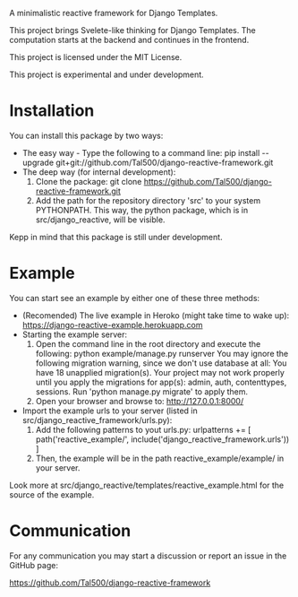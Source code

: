 A minimalistic reactive framework for Django Templates.

This project brings Svelete-like thinking for Django Templates.
The computation starts at the backend and continues in the frontend.

This project is licensed under the MIT License.

This project is experimental and under development.

# Installation
You can install this package by two ways:

* The easy way - Type the following to a command line:
    pip install --upgrade git+git://github.com/Tal500/django-reactive-framework.git
* The deep way (for internal development):
    1. Clone the package:
        git clone https://github.com/Tal500/django-reactive-framework.git
    2. Add the path for the repository directory 'src' to your system PYTHONPATH.
    This way, the python package, which is in src/django_reactive, will be visible.

Kepp in mind that this package is still under development.

# Example

You can start see an example by either one of these three methods:

* (Recomended) The live example in Heroko (might take time to wake up):
https://django-reactive-example.herokuapp.com
* Starting the example server:
    1. Open the command line in the root directory and execute the following:
        python example/manage.py runserver
    You may ignore the following migration warning, since we don't use database at all:
        You have 18 unapplied migration(s). Your project may not work properly until you apply the migrations for app(s): admin, auth, contenttypes, sessions.
        Run 'python manage.py migrate' to apply them.
    2. Open your browser and browse to:
        http://127.0.0.1:8000/
* Import the example urls to your server (listed in src/django_reactive_framework/urls.py):
    1. Add the following patterns to yout urls.py:
        urlpatterns += [
            path('reactive_example/', include('django_reactive_framework.urls'))
        ]
    2. Then, the example will be in the path reactive_example/example/ in your server.

Look more at src/django_reactive/templates/reactive_example.html for the source of the example.

# Communication

For any communication you may start a discussion or report an issue in the GitHub page:

https://github.com/Tal500/django-reactive-framework